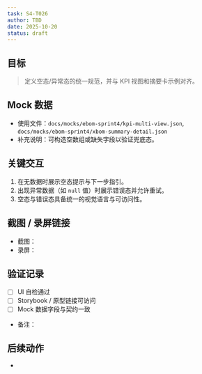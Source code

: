 ```yaml
---
task: S4-T026
author: TBD
date: 2025-10-20
status: draft
---
```


## 目标
> 定义空态/异常态的统一规范，并与 KPI 视图和摘要卡示例对齐。

## Mock 数据
- 使用文件：`docs/mocks/ebom-sprint4/kpi-multi-view.json`, `docs/mocks/ebom-sprint4/xbom-summary-detail.json`
- 补充说明：可构造空数组或缺失字段以验证兜底态。

## 关键交互
1. 在无数据时展示空态提示与下一步指引。
2. 出现异常数据（如 `null` 值）时展示错误态并允许重试。
3. 空态与错误态具备统一的视觉语言与可访问性。

## 截图 / 录屏链接
- 截图：
- 录屏：

## 验证记录
- [ ] UI 自检通过
- [ ] Storybook / 原型链接可访问
- [ ] Mock 数据字段与契约一致
- 备注：

## 后续动作
- 
